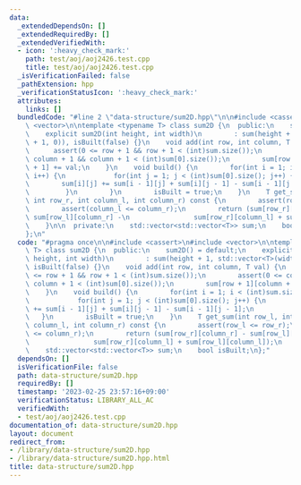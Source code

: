 ```yaml
---
data:
  _extendedDependsOn: []
  _extendedRequiredBy: []
  _extendedVerifiedWith:
  - icon: ':heavy_check_mark:'
    path: test/aoj/aoj2426.test.cpp
    title: test/aoj/aoj2426.test.cpp
  _isVerificationFailed: false
  _pathExtension: hpp
  _verificationStatusIcon: ':heavy_check_mark:'
  attributes:
    links: []
  bundledCode: "#line 2 \"data-structure/sum2D.hpp\"\n\n#include <cassert>\n#include\
    \ <vector>\n\ntemplate <typename T> class sum2D {\n  public:\n    sum2D() = default;\n\
    \    explicit sum2D(int height, int width)\n        : sum(height + 1, std::vector<T>(width\
    \ + 1, 0)), isBuilt(false) {}\n    void add(int row, int column, T val) {\n  \
    \      assert(0 <= row + 1 && row + 1 < (int)sum.size());\n        assert(0 <=\
    \ column + 1 && column + 1 < (int)sum[0].size());\n        sum[row + 1][column\
    \ + 1] += val;\n    }\n    void build() {\n        for(int i = 1; i < (int)sum.size();\
    \ i++) {\n            for(int j = 1; j < (int)sum[0].size(); j++) {\n        \
    \        sum[i][j] += sum[i - 1][j] + sum[i][j - 1] - sum[i - 1][j - 1];\n   \
    \         }\n        }\n        isBuilt = true;\n    }\n    T get_sum(int row_l,\
    \ int row_r, int column_l, int column_r) const {\n        assert(row_l <= row_r);\n\
    \        assert(column_l <= column_r);\n        return (sum[row_r][column_r] -\
    \ sum[row_l][column_r] -\n                sum[row_r][column_l] + sum[row_l][column_l]);\n\
    \    }\n\n  private:\n    std::vector<std::vector<T>> sum;\n    bool isBuilt;\n\
    };\n"
  code: "#pragma once\n\n#include <cassert>\n#include <vector>\n\ntemplate <typename\
    \ T> class sum2D {\n  public:\n    sum2D() = default;\n    explicit sum2D(int\
    \ height, int width)\n        : sum(height + 1, std::vector<T>(width + 1, 0)),\
    \ isBuilt(false) {}\n    void add(int row, int column, T val) {\n        assert(0\
    \ <= row + 1 && row + 1 < (int)sum.size());\n        assert(0 <= column + 1 &&\
    \ column + 1 < (int)sum[0].size());\n        sum[row + 1][column + 1] += val;\n\
    \    }\n    void build() {\n        for(int i = 1; i < (int)sum.size(); i++) {\n\
    \            for(int j = 1; j < (int)sum[0].size(); j++) {\n                sum[i][j]\
    \ += sum[i - 1][j] + sum[i][j - 1] - sum[i - 1][j - 1];\n            }\n     \
    \   }\n        isBuilt = true;\n    }\n    T get_sum(int row_l, int row_r, int\
    \ column_l, int column_r) const {\n        assert(row_l <= row_r);\n        assert(column_l\
    \ <= column_r);\n        return (sum[row_r][column_r] - sum[row_l][column_r] -\n\
    \                sum[row_r][column_l] + sum[row_l][column_l]);\n    }\n\n  private:\n\
    \    std::vector<std::vector<T>> sum;\n    bool isBuilt;\n};"
  dependsOn: []
  isVerificationFile: false
  path: data-structure/sum2D.hpp
  requiredBy: []
  timestamp: '2023-02-25 23:57:16+09:00'
  verificationStatus: LIBRARY_ALL_AC
  verifiedWith:
  - test/aoj/aoj2426.test.cpp
documentation_of: data-structure/sum2D.hpp
layout: document
redirect_from:
- /library/data-structure/sum2D.hpp
- /library/data-structure/sum2D.hpp.html
title: data-structure/sum2D.hpp
---
```

